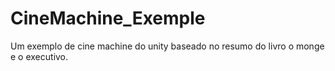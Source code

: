 # CineMachine_Exemple
 Um exemplo de cine machine do unity baseado no resumo do livro o monge e o executivo.
